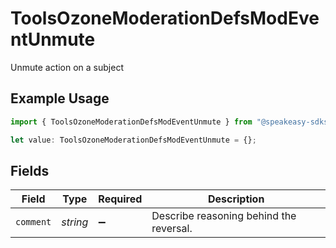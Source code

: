 # ToolsOzoneModerationDefsModEventUnmute

Unmute action on a subject

## Example Usage

```typescript
import { ToolsOzoneModerationDefsModEventUnmute } from "@speakeasy-sdks/bluesky/models/components";

let value: ToolsOzoneModerationDefsModEventUnmute = {};
```

## Fields

| Field                                   | Type                                    | Required                                | Description                             |
| --------------------------------------- | --------------------------------------- | --------------------------------------- | --------------------------------------- |
| `comment`                               | *string*                                | :heavy_minus_sign:                      | Describe reasoning behind the reversal. |